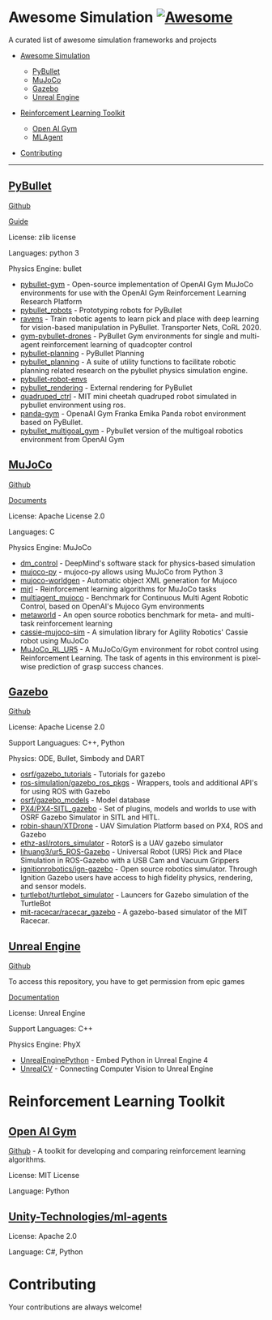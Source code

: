 # Awesome Simulation [![Awesome](https://cdn.rawgit.com/sindresorhus/awesome/d7305f38d29fed78fa85652e3a63e154dd8e8829/media/badge.svg)](https://github.com/sindresorhus/awesome)

A curated list of awesome simulation frameworks and projects


- [Awesome Simulation](#awesome-simulation)
    - [PyBullet](#PyBullet)
    - [MuJoCo](#MuJoCo)
    - [Gazebo](#Gazebo)
    - [Unreal Engine](#Unreal-Engine)

- [Reinforcement Learning Toolkit](#Reinforcement-Learning-Platform)
    - [Open AI Gym](#Open-AI-Gym)
    - [MLAgent](#unity-technologies/ml-agents)

- [Contributing](#contributing)

---

## [PyBullet](https://github.com/bulletphysics/bullet3)

[Github](https://github.com/bulletphysics/bullet3)

[Guide](https://docs.google.com/document/d/10sXEhzFRSnvFcl3XxNGhnD4N2SedqwdAvK3dsihxVUA/edit#heading=h.2ye70wns7io3)

License: zlib license

Languages: python 3

Physics Engine: bullet

* [pybullet-gym](https://github.com/benelot/pybullet-gym) - Open-source implementation of OpenAI Gym MuJoCo environments for use with the OpenAI Gym Reinforcement Learning Research Platform
* [pybullet_robots](https://github.com/erwincoumans/pybullet_robots) - Prototyping robots for PyBullet
* [ravens](https://github.com/google-research/ravens) - Train robotic agents to learn pick and place with deep learning for vision-based manipulation in PyBullet. Transporter Nets, CoRL 2020.
* [gym-pybullet-drones](https://github.com/utiasDSL/gym-pybullet-drones) - PyBullet Gym environments for single and multi-agent reinforcement learning of quadcopter control
* [pybullet-planning](https://github.com/caelan/pybullet-planning) - PyBullet Planning
* [pybullet_planning](https://github.com/yijiangh/pybullet_planning) - A suite of utility functions to facilitate robotic planning related research on the pybullet physics simulation engine.
* [pybullet-robot-envs](https://github.com/robotology-playground/pybullet-robot-envs)
* [pybullet_rendering](https://github.com/ikalevatykh/pybullet_rendering) - External rendering for PyBullet
* [quadruped_ctrl](https://github.com/Derek-TH-Wang/quadruped_ctrl) - MIT mini cheetah quadruped robot simulated in pybullet environment using ros.
* [panda-gym](https://github.com/qgallouedec/panda-gym) - OpenaAI Gym Franka Emika Panda robot environment based on PyBullet.
* [pybullet_multigoal_gym](https://github.com/IanYangChina/pybullet_multigoal_gym) - Pybullet version of the multigoal robotics environment from OpenAI Gym

## [MuJoCo](https://mujoco.org)

[Github](https://github.com/deepmind/mujoco)

[Documents](https://mujoco.readthedocs.io/en/latest/overview.html)

License: Apache License 2.0

Languages: C

Physics Engine: MuJoCo

* [dm_control](https://github.com/deepmind/dm_control) - DeepMind's software stack for physics-based simulation
* [mujoco-py](https://github.com/openai/mujoco-py) - mujoco-py allows using MuJoCo from Python 3
* [mujoco-worldgen](https://github.com/openai/mujoco-worldgen) - Automatic object XML generation for Mujoco
* [mjrl](https://github.com/aravindr93/mjrl) - Reinforcement learning algorithms for MuJoCo tasks
* [multiagent_mujoco](https://github.com/schroederdewitt/multiagent_mujoco) - Benchmark for Continuous Multi Agent Robotic Control, based on OpenAI's Mujoco Gym environments
* [metaworld](https://github.com/rlworkgroup/metaworld) - An open source robotics benchmark for meta- and multi-task reinforcement learning
* [cassie-mujoco-sim](https://github.com/osudrl/cassie-mujoco-sim) - A simulation library for Agility Robotics' Cassie robot using MuJoCo
* [MuJoCo_RL_UR5](https://github.com/PaulDanielML/MuJoCo_RL_UR5) - A MuJoCo/Gym environment for robot control using Reinforcement Learning. The task of agents in this environment is pixel-wise prediction of grasp success chances.

## [Gazebo](http://gazebosim.org/)

[Github](https://github.com/osrf/gazebo)

License: Apache License 2.0

Support Languagues: C++, Python

Physics: ODE, Bullet, Simbody and DART

* [osrf/gazebo_tutorials](https://github.com/osrf/gazebo_tutorials) - Tutorials for gazebo
* [ros-simulation/gazebo_ros_pkgs](https://github.com/ros-simulation/gazebo_ros_pkgs) - Wrappers, tools and additional API's for using ROS with Gazebo
* [osrf/gazebo_models](https://github.com/osrf/gazebo_models) - Model database
* [PX4/PX4-SITL_gazebo](https://github.com/PX4/PX4-SITL_gazebo) - Set of plugins, models and worlds to use with OSRF Gazebo Simulator in SITL and HITL.
* [robin-shaun/XTDrone](https://github.com/robin-shaun/XTDrone) - UAV Simulation Platform based on PX4, ROS and Gazebo
* [ethz-asl/rotors_simulator](https://github.com/ethz-asl/rotors_simulator) - RotorS is a UAV gazebo simulator
* [lihuang3/ur5_ROS-Gazebo](https://github.com/lihuang3/ur5_ROS-Gazebo) - Universal Robot (UR5) Pick and Place Simulation in ROS-Gazebo with a USB Cam and Vacuum Grippers
* [ignitionrobotics/ign-gazebo](https://github.com/ignitionrobotics/ign-gazebo) - Open source robotics simulator. Through Ignition Gazebo users have access to high fidelity physics, rendering, and sensor models.
* [turtlebot/turtlebot_simulator](https://github.com/turtlebot/turtlebot_simulator) - Launcers for Gazebo simulation of the TurtleBot
* [mit-racecar/racecar_gazebo](https://github.com/mit-racecar/racecar_gazebo) - A gazebo-based simulator of the MIT Racecar.

## [Unreal Engine](https://www.unrealengine.com/en-US/)

[Github](https://github.com/EpicGames/UnrealEngine)

To access this repository, you have to get permission from epic games

[Documentation](https://docs.unrealengine.com/4.27/en-US/)

License: Unreal Engine

Support Languages: C++

Physics Engine: PhyX

* [UnrealEnginePython](https://github.com/20tab/UnrealEnginePython) - Embed Python in Unreal Engine 4
* [UnrealCV](https://github.com/unrealcv/unrealcv) - Connecting Computer Vision to Unreal Engine

# Reinforcement Learning Toolkit

## [Open AI Gym](https://gym.openai.com/)

[Github](https://github.com/openai/gym) - A toolkit for developing and comparing reinforcement learning algorithms.

License: MIT License

Language: Python

## [Unity-Technologies/ml-agents](https://github.com/Unity-Technologies/ml-agents)

License: Apache 2.0

Language: C#, Python

# Contributing

Your contributions are always welcome!
